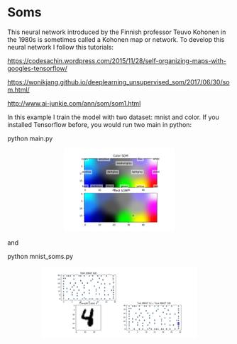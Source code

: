 # Soms
This neural network introduced by the Finnish professor Teuvo Kohonen in the 1980s is sometimes called a Kohonen map or network.
To develop this neural network I follow this tutorials:

https://codesachin.wordpress.com/2015/11/28/self-organizing-maps-with-googles-tensorflow/ 

https://wonikjang.github.io/deeplearning_unsupervised_som/2017/06/30/som.html/

http://www.ai-junkie.com/ann/som/som1.html 

In this example I train the model with two dataset: mnist and color. If you installed Tensorflow before, you would run two main in python:

python main.py

<p align="center">
  <img src="image/color_image.png" width="250"/>
</p>

and

python mnist_soms.py

<p align="center">
  <img src="image/mnist_image.png" width="350"/>
</p>
